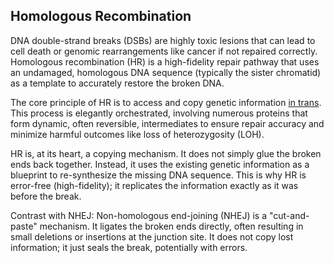 ## Homologous Recombination

DNA double-strand breaks (DSBs) are highly toxic lesions that can lead to cell death or genomic rearrangements like cancer if not repaired correctly. Homologous recombination (HR) is a high-fidelity repair pathway that uses an undamaged, homologous DNA sequence (typically the sister chromatid) as a template to accurately restore the broken DNA.

The core principle of HR is to access and copy genetic information [in trans](copy_in_trans.md). This process is elegantly orchestrated, involving numerous proteins that form dynamic, often reversible, intermediates to ensure repair accuracy and minimize harmful outcomes like loss of heterozygosity (LOH).

HR is, at its heart, a copying mechanism. It does not simply glue the broken ends back together. Instead, it uses the existing genetic information as a blueprint to re-synthesize the missing DNA sequence. This is why HR is error-free (high-fidelity); it replicates the information exactly as it was before the break.

Contrast with NHEJ: Non-homologous end-joining (NHEJ) is a "cut-and-paste" mechanism. It ligates the broken ends directly, often resulting in small deletions or insertions at the junction site. It does not copy lost information; it just seals the break, potentially with errors.

